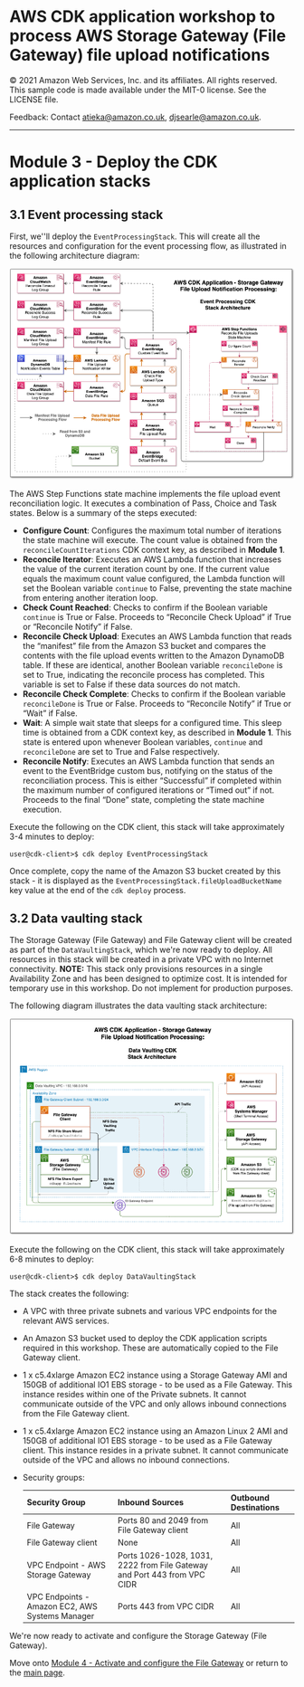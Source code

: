 # AWS CDK application workshop to process AWS Storage Gateway (File Gateway) file upload notifications

© 2021 Amazon Web Services, Inc. and its affiliates. All rights reserved. This sample code is made available under the MIT-0 license. See the LICENSE file.

Feedback: Contact atieka@amazon.co.uk, djsearle@amazon.co.uk.

---

# Module 3 - Deploy the CDK application stacks
## 3.1 Event processing stack
First, we''ll deploy the `EventProcessingStack`. This will create all the resources and configuration for the event processing flow, as illustrated in the following architecture diagram:

![EventProcessingStack Architecture](images/arch/event-processing-stack-arch.png)

The AWS Step Functions state machine implements the file upload event reconciliation logic. It executes a combination of Pass, Choice and Task states. Below is a summary of the steps executed:

* **Configure Count**: Configures the maximum total number of iterations the state machine will execute. The count value is obtained from the `reconcileCountIterations` CDK context key, as described in **Module 1**.
* **Reconcile Iterator**: Executes an AWS Lambda function that increases the value of the current iteration count by one. If the current value equals the maximum count value configured, the Lambda function will set the Boolean variable `continue` to False, preventing the state machine from entering another iteration loop.
* **Check Count Reached**: Checks to confirm if the Boolean variable `continue` is True or False. Proceeds to “Reconcile Check Upload” if True or “Reconcile Notify” if False.
* **Reconcile Check Upload**: Executes an AWS Lambda function that reads the “manifest” file from the Amazon S3 bucket and compares the contents with the file upload events written to the Amazon DynamoDB table. If these are identical, another Boolean variable `reconcileDone` is set to True, indicating the reconcile process has completed. This variable is set to False if these data sources do not match.
* **Reconcile Check Complete**: Checks to confirm if the Boolean variable `reconcileDone` is True or False. Proceeds to “Reconcile Notify” if True or “Wait” if False.
* **Wait**: A simple wait state that sleeps for a configured time. This sleep time is obtained from a CDK context key, as described in **Module 1**. This state is entered upon whenever Boolean variables, `continue` and `reconcileDone` are set to True and False respectively.
* **Reconcile Notify**: Executes an AWS Lambda function that sends an event to the EventBridge custom bus, notifying on the status of the reconciliation process. This is either “Successful” if completed within the maximum number of configured iterations or “Timed out” if not. Proceeds to the final “Done” state, completing the state machine execution.


Execute the following on the CDK client, this stack will take approximately 3-4 minutes to deploy:
```console
user@cdk-client>$ cdk deploy EventProcessingStack
```

Once complete, copy the name of the Amazon S3 bucket created by this stack - it is displayed as the `EventProcessingStack.fileUploadBucketName` key value at the end of the `cdk deploy` process.

## 3.2 Data vaulting stack
The Storage Gateway (File Gateway) and File Gateway client will be created as part of the `DataVaultingStack`, which we're now ready to deploy. All resources in this stack will be created in a private VPC with no Internet connectivity. **NOTE:** This stack only provisions resources in a single Availability Zone and has been designed to optimize cost. It is intended for temporary use in this workshop. Do not implement for production purposes.

The following diagram illustrates the data vaulting stack architecture:

![data vaulting vpc](images/arch/data-vaulting-stack-arch.png)

Execute the following on the CDK client, this stack will take approximately 6-8 minutes to deploy:
```console
user@cdk-client>$ cdk deploy DataVaultingStack
```

The stack creates the following:
* A VPC with three private subnets and various VPC endpoints for the relevant AWS services.
* An Amazon S3 bucket used to deploy the CDK application scripts required in this workshop. These are automatically copied to the File Gateway client.
* 1 x c5.4xlarge Amazon EC2 instance using a Storage Gateway AMI and 150GB of additional IO1 EBS storage - to be used as a File Gateway. This instance resides within one of the Private subnets. It cannot communicate outside of the VPC and only allows inbound connections from the File Gateway client.
* 1 x c5.4xlarge Amazon EC2 instance using an Amazon Linux 2 AMI and 150GB of additional IO1 EBS storage - to be used as a File Gateway client. This instance resides in a private subnet. It cannot communicate outside of the VPC and allows no inbound connections.
* Security groups:

    |Security Group|Inbound Sources|Outbound Destinations|
    |---|---|---|
    |File Gateway|Ports 80 and 2049 from File Gateway client|All|
    |File Gateway client|None|All|
    |VPC Endpoint - AWS Storage Gateway|Ports 1026-1028, 1031, 2222 from File Gateway and Port 443 from VPC CIDR|All|
    |VPC Endpoints - Amazon EC2, AWS Systems Manager|Ports 443 from VPC CIDR|All|

We're now ready to activate and configure the Storage Gateway (File Gateway).

Move onto [Module 4 - Activate and configure the File Gateway](MODULE4.md) or return to the [main page](README.md).
